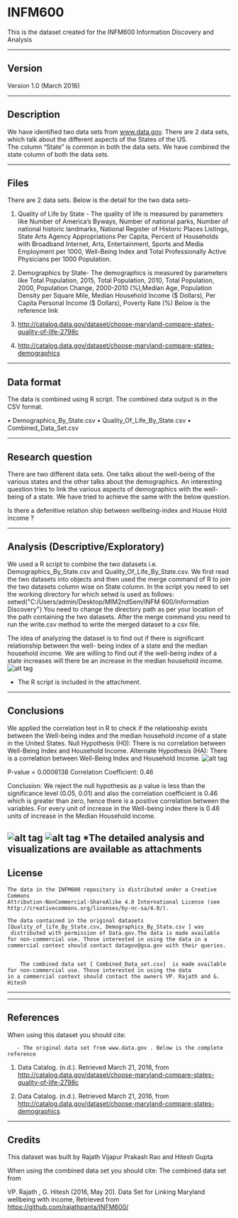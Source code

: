 ﻿# INFM600
This is the dataset created for the INFM600 Information Discovery and Analysis

-------
Version
-------

Version 1.0 (March 2016)

-----------
Description
-----------

We have identified two data sets from www.data.gov. 
There are 2 data sets, which talk about the different aspects of the States of the US.  
The column “State” is common in both the data sets. We have combined the state column of both the data sets. 

-----
Files
-----
There are 2 data sets. Below is the detail for the two data sets-

1.	Quality of Life by State - The quality of life is measured by parameters like Number of America’s Byways, Number of national parks, Number of national historic landmarks, National Register of Historic Places Listings, State Arts Agency Appropriations Per Capita, Percent of Households with Broadband Internet, Arts, Entertainment, Sports and Media Employment per 1000, Well-Being Index and Total Professionally Active Physicians per 1000 Population. 

2.	Demographics by State- The demographics is measured by parameters like Total Population, 2015, Total Population, 2010, Total Population, 2000, Population Change, 2000-2010 (%),Median Age, Population Density per Square Mile, Median Household Income ($ Dollars), Per Capita Personal Income ($ Dollars), Poverty Rate (%)
Below is the reference link

1. http://catalog.data.gov/dataset/choose-maryland-compare-states-quality-of-life-2798c
2. http://catalog.data.gov/dataset/choose-maryland-compare-states-demographics

-----------
Data format
-----------
The data is combined using R script. The combined data output is in the CSV format.

•	Demographics_By_State.csv
•	Quality_Of_Life_By_State.csv
•	Combined_Data_Set.csv 

-----------
Research question
-----------
There are two different data sets. One talks about the well-being of the various states and the other talks about the demographics. An interesting question tries to link the various aspects of demographics with the well-being of a state. We have tried to achieve the same with the below question.

Is there a defenitive relation ship between wellbeing-index and House Hold income ?

-----------
Analysis (Descriptive/Exploratory)
-----------
We used a R script to combine the two datasets i.e. Demographics_By_State.csv and Quality_Of_Life_By_State.csv. We first read the two datasets into objects and then used the merge command of R to join the two datasets column wise on State column. In the script you need to set the working directory for which setwd is used as follows:
setwd("C:/Users/admin/Desktop/MIM2ndSem/INFM 600/Information Discovery")
You need to change the directory path as per your location of the path containing the two datasets. 
After the merge command you need to run the write.csv method to write the merged dataset to a csv file. 

The idea of analyzing the dataset is to find out if there is significant relationship between the well- being index of a state and the median household income. We are willing to find out if the well-being index of a state increases will there be an increase in the median household income. 
![alt tag](https://github.com/rajathpanta/INFM600/blob/master/Bar_Graph.png)

* The R script is included in the attachment.

-----------
Conclusions
-----------
We applied the correlation test in R to check if the relationship exists between the Well-being index and the median household income of a state in the United States. 
Null Hypothesis (H0): There is no correlation between Well-Being Index and Household Income. 
Alternate Hypothesis (HA): There is a correlation between Well-Being Index and Household Income.
![alt tag](https://github.com/rajathpanta/INFM600/blob/master/Analysis_Snapshot_R.jpg)

P-value = 0.0006138
Correlation Coefficient: 0.46

Conclusion: We reject the null hypothesis as p value is less than the significance level (0.05, 0.01) and also the correlation coefficient is 0.46 which is greater than zero, hence there is a positive correlation between the variables. For every unit of increase in the Well-being index there is 0.46 units of increase in the Median Household income. 

![alt tag](https://github.com/rajathpanta/INFM600/blob/master/Visualization1.jpg)
![alt tag](https://github.com/rajathpanta/INFM600/blob/master/Visualization2.jpg)
*The detailed analysis and visualizations are available as attachments 
------- 
License
-------

	The data in the INFM600 repository is distributed under a Creative Commons 
	Attribution-NonCommercial-ShareAlike 4.0 International License (see 
	http://creativecommons.org/licenses/by-nc-sa/4.0/).
	
	The data contained in the original datasets [Quality_of_life_By_State.csv, Demographics_By_State.csv ] was  
	 distributed with permission of Data.gov.The data is made available for non-commercial use. Those interested in using the data in a commercial context should contact datagov@gsa.gov with their queries.

   
        The combined data set [ Combined_Data_set.csv]  is made available for non-commercial use. Those interested in using the data 
   	in a commercial context should contact the owners VP. Rajath and G. Hitesh

----------------

 

----------
References
----------

   When using this dataset you should cite:
   
       - The original data set from www.data.gov . Below is the complete reference
       
1. Data Catalog. (n.d.). Retrieved March 21, 2016, from http://catalog.data.gov/dataset/choose-maryland-compare-states-quality-of-life-2798c

2. Data Catalog. (n.d.). Retrieved March 21, 2016, from http://catalog.data.gov/dataset/choose-maryland-compare-states-demographics


-------
Credits
-------

   This dataset was built by Rajath Vijapur Prakash Rao and Hitesh Gupta

When using the combined data set you should cite:
The combined data set from 

VP. Rajath , G. Hitesh (2016, May 20). Data Set for Linking Maryland wellbeing with income, Retrieved from https://github.com/rajathpanta/INFM600/

